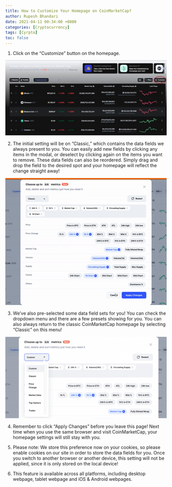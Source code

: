 ```yaml
---
title: How to Customize Your Homepage on CoinMarketCap?
author: Rupesh Bhandari
date: 2021-04-11 00:34:00 +0800
categories: [Cryptocurrency]
tags: [Cyrpto]
toc: false
---
```


1. Click on the “Customize” button on the homepage.

![First](/assets/img/CoinMarketCap/2021-03-21_095025.jpg)

2. The initial setting will be on “Classic,” which contains the data fields we always present to you. You can easily add new fields by clicking any items in the modal, or deselect by clicking again on the items you want to remove. These data fields can also be reordered. Simply drag and drop the field to the desired spot and your homepage will reflect the change straight away!

![Second](/assets/img/CoinMarketCap/coin_2.gif)

3. We’ve also pre-selected some data field sets for you! You can check the dropdown menu and there are a few presets showing for you. You can also always return to the classic CoinMarketCap homepage by selecting “Classic” on this menu!

![Third](assets/img/CoinMarketCap/36x771.png)

4. Remember to click “Apply Changes” before you leave this page! Next time when you use the same browser and visit CoinMarketCap, your homepage settings will still stay with you.

5. Please note: We store this preference now on your cookies, so please enable cookies on our site in order to store the data fields for you. Once you switch to another browser or another device, this setting will not be applied, since it is only stored on the local device!

6. This feature is available across all platforms, including desktop webpage, tablet webpage and iOS & Android webpages. 
